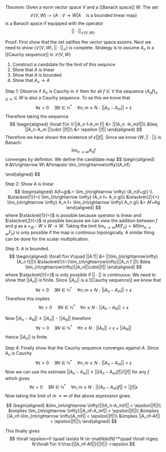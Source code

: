 *Theorem:* Given a norm vector space $V$ and a [[Banach space]] $W$. The set 
$$
\mathcal{L}(V,W) := \{A:V\rightarrow W | A\quad\text{is a bounded linear map}\}
$$
is a Banach space if equipped with the operator 
$$
||\cdot||_{\mathcal{L}(V,W)}.
$$

Proof: First show that the set satifies the vector space axioms. Next we need to show $(\mathcal{L}(V,W),||\cdot||_{\mathcal{L}})$ is complete. Strategy is to  assume $A_n$ is a [[Cauchy sequence]] in $\mathcal{L}(V,W)$
1. Construct a candidate for the limit of this sequnce
2. Show that $A$ is linear
3. Show that $A$ is bounded
4. Show that $A_n\rightarrow A$

Step 1: Observe if $A_n$ is Cauchy in $\mathcal{L}$ then for all $f\in V$ the sequence $\{A_n f\}_{n\in\mathbb{N}}\subseteq W$ is also a Cauchy sequence. To se this we know that 
$$
\forall \epsilon>0 \quad \exists N \in \mathbb{N}^*\quad \forall n,m\geq N:||A_n-A_m|| <\epsilon
$$
Therefore taking the sequence 
$$
\begin{aligned}
\forall f\in V:||A_n f-A_m f|| &= ||(A_n -A_m)f||\\
&\leq ||A_n-A_m ||\cdot ||f||\\
&< \epsilon ||f||
\end{aligned}
$$
Therefore we have shown the existence of $\epsilon ||f||$. Since we know $(W,||\cdot||)$ is Banach:
$$
\lim_{n\rightarrow \infty} A_n f 
$$
converges by definiton. We define the candidate map 
$$
\begin{aligned}
A:&V\rightarrow W\\
&f\mapsto \lim_{n\rightarrow\infty}(A_nf)

\end{aligned}
$$ 

Step 2: Show $A$ is linear 
$$
\begin{aligned}
A(f+g)&:= \lim_{n\rightarrow \infty} (A_n(f+g)) \\
&\stackrel{1}{=} \lim_{n\rightarrow \infty} (A_n f+ A_n g)\\
&\stackrel{2}{=} \lim_{n\rightarrow \infty} A_n f+ \lim_{n\rightarrow \infty} A_n g\\
&= Af+Ag
\end{aligned}
$$
where $\stackrel{1}{=}$ is possible because operator is linear and $\stackrel{2}{=}$ is possible because we can view the addition between $f$ and $g$ as a $+_W:W\times W\rightarrow W$. Taking the limit $\lim_{n\rightarrow\infty}M(F_n) = M(\lim_{n\rightarrow\infty} F_n)$ is only possible if the map is continous topologically. A similar thing can be done for the scalar multiplication.

Step 3: A is bounded. 
$$
\begin{aligned}
\forall f\in V\quad ||A f|| &= ||\lim_{n\rightarrow\infty} (A_n f)||\\
&\stackrel{!}{=}\lim_{n\rightarrow\infty}||A_n f ||\\
&\leq \lim_{n\rightarrow\infty}||A_n||\cdot||f|| 
\end{aligned}
$$
where $\stackrel{!}{=}$ is only possible if $||\cdot||$ is continuous.  We need to show that $||A_n||$ is finite. Since $||A_n||$ is a [[Cauchy sequence]] we know that 
$$
\forall \epsilon>0 \quad \exists N \in \mathbb{N}^*\quad \forall n,m\geq N:||A_n-A_m|| <\epsilon
$$
Therefore this implies
$$
\forall \epsilon>0 \quad \exists N \in \mathbb{N}^*\quad \forall n\geq N:||A_n-A_N|| <\epsilon
$$

Now $||A_n-A_N|| \geq ||A_n||-||A_N||$  therefore
$$
\forall \epsilon>0 \quad \exists N \in \mathbb{N}^*\quad \forall n\geq N:||A_n|| <\epsilon + ||A_N||
$$
Hence $||A_n||$ is finite.

Step 4: Finally show that the Cauchy sequence converges against $A$. Since $A_n$ is Cauchy
$$
\forall \epsilon>0 \quad \exists N \in \mathbb{N}^*\quad \forall n,m\geq N:||A_n-A_m|| <\epsilon
$$
Now we can use the estimate $||A_n-A_m||\geq ||(A_n-A_m)f||/||f||$ for any $f$ which gives
$$
\forall \epsilon>0 \quad \exists N \in \mathbb{N}^*\quad \forall n,m\geq N:||(A_n-A_m)f|| <||f||\epsilon
$$
Now taking the limit of $m\rightarrow \infty$ of the above expression gives

$$
\begin{aligned}
&\lim_{m\rightarrow \infty}||(A_n-A_m)f|| < \epsilon||f||\\
&\implies \lim_{m\rightarrow \infty}||A_nf-A_mf|| < \epsilon||f||\\
&\implies ||A_nf-\lim_{m\rightarrow \infty}A_mf|| < \epsilon||f||\\
&\implies ||A_nf-Af|| < \epsilon||f||\\
\end{aligned}
$$

This finally gives
$$
\forall \epsilon>0 \quad \exists N \in \mathbb{N}^*\quad \forall n\geq N:\forall f\in V:\frac{||A_nf-Af||}{||f||} <\epsilon
$$